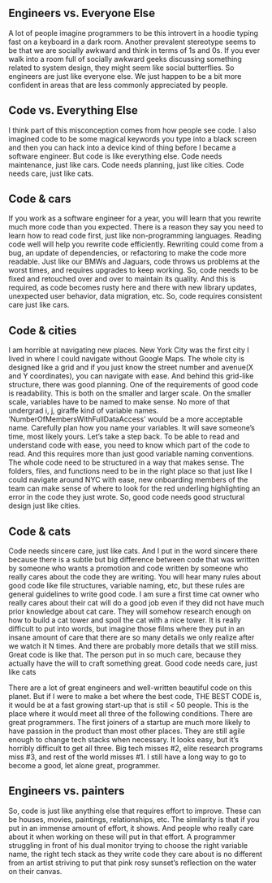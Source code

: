## Engineers vs. Everyone Else
A lot of people imagine programmers to be this introvert in a hoodie typing fast on a keyboard in a dark room. Another prevalent stereotype seems to be that we are socially awkward and think in terms of 1s and 0s. If you ever walk into a room full of socially awkward geeks discussing something related to system design, they might seem like social butterflies. So engineers are just like everyone else. We just happen to be a bit more confident in areas that are less commonly appreciated by people.

## Code vs. Everything Else
I think part of this misconception comes from how people see code. I also imagined code to be some magical keywords you type into a black screen and then you can hack into a device kind of thing before I became a software engineer. But code is like everything else.
Code needs maintenance, just like cars.
Code needs planning, just like cities.
Code needs care, just like cats.

## Code & cars
If you work as a software engineer for a year, you will learn that you rewrite much more code than you expected. There is a reason they say you need to learn how to read code first, just like non-programming languages. Reading code well will help you rewrite code efficiently. Rewriting could come from a bug, an update of dependencies, or refactoring to make the code more readable. Just like our BMWs and Jaguars, code throws us problems at the worst times, and requires upgrades to keep working.
So, code needs to be fixed and retouched over and over to maintain its quality. And this is required, as code becomes rusty here and there with new library updates, unexpected user behavior, data migration, etc. So, code requires consistent care just like cars.


## Code & cities
I am horrible at navigating new places. New York City was the first city I lived in where I could navigate without Google Maps. The whole city is designed like a grid and if you just know the street number and avenue(X and Y coordinates), you can navigate with ease. And behind this grid-like structure, there was good planning.
One of the requirements of good code is readability. This is both on the smaller and larger scale. On the smaller scale, variables have to be named to make sense. No more of that undergrad i, j, giraffe kind of variable names. ‘NumberOfMembersWithFullDataAccess’ would be a more acceptable name. Carefully plan how you name your variables. It will save someone’s time, most likely yours.
Let’s take a step back.  To be able to read and understand code with ease, you need to know which part of the code to read. And this requires more than just good variable naming conventions. The whole code need to be structured in a way that makes sense. The folders, files, and functions need to be in the right place so that just like I could navigate around NYC with ease, new onboarding members of the team can make sense of where to look for the red underling highlighting an error in the code they just wrote.
So, good code needs good structural design just like cities.

## Code & cats
Code needs sincere care, just like cats. And I put in the word sincere there because there is a subtle but big difference between code that was written by someone who wants a promotion and code written by someone who really cares about the code they are writing.
You will hear many rules about good code like file structures, variable naming, etc, but these rules are general guidelines to write good code. I am sure a first time cat owner who really cares about their cat will do a good job even if they did not have much prior knowledge about cat care. They will somehow research enough on how to build a cat tower and spoil the cat with a nice tower.
It is really difficult to put into words, but imagine those films where they put in an insane amount of care that there are so many details we only realize after we watch it N times. And there are probably more details that we still miss. Great code is like that. The person put in so much care, because they actually have the will to craft something great.
Good code needs care, just like cats

There are a lot of great engineers and well-written beautiful code on this planet. But if I were to make a bet where the best code, THE BEST CODE is, it would be at a fast growing start-up that is still < 50 people. This is the place where it would meet all three of the following conditions.
There are great programmers.
The first joiners of a startup are much more likely to have passion in the product than most other places.
They are still agile enough to change tech stacks when necessary.
It looks easy, but it’s horribly difficult to get all three. Big tech misses #2, elite research programs miss #3, and rest of the world misses #1. I still have a long way to go to become a good, let alone great, programmer.

## Engineers vs. painters
So, code is just like anything else that requires effort to improve. These can be houses, movies, paintings, relationships, etc. The similarity is that if you put in an immense amount of effort, it shows. And people who really care about it when working on these will put in that effort. A programmer struggling in front of his dual monitor trying to choose the right variable name, the right tech stack as they write code they care about is no different from an artist striving to put that pink rosy sunset’s reflection on the water on their canvas.
